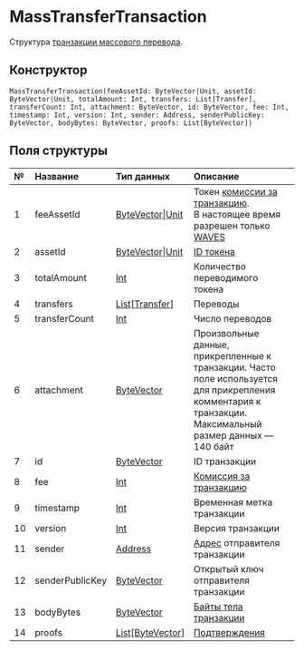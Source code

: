 # MassTransferTransaction

Структура [транзакции массового перевода](/ru/blockchain/transaction-type/mass-transfer-transaction).

## Конструктор

``` ride
MassTransferTransaction(feeAssetId: ByteVector|Unit, assetId: ByteVector|Unit, totalAmount: Int, transfers: List[Transfer], transferCount: Int, attachment: ByteVector, id: ByteVector, fee: Int, timestamp: Int, version: Int, sender: Address, senderPublicKey: ByteVector, bodyBytes: ByteVector, proofs: List[ByteVector])
```

## Поля структуры

| № | Название | Тип данных | Описание |
| :--- | :--- | :--- | :--- |
| 1 | feeAssetId | [ByteVector](/ru/ride/v5/data-types/byte-vector)&#124;[Unit](/ru/ride/v5/data-types/unit) | Токен [комиссии за транзакцию](/ru/blockchain/transaction/transaction-fee).<br>В настоящее время разрешен только [WAVES](/ru/blockchain/token/waves) |
| 2 | assetId | [ByteVector](/ru/ride/v5/data-types/byte-vector)&#124;[Unit](/ru/ride/v5/data-types/unit) | [ID токена](/ru/blockchain/token/token-id) |
| 3 | totalAmount | [Int](/ru/ride/v5/data-types/int) | Количество переводимого токена |
| 4 | transfers | [List](/ru/ride/v5/data-types/list)[[Transfer](/ru/ride/v5/structures/common-structures/transfer)] | Переводы |
| 5 | transferCount | [Int](/ru/ride/v5/data-types/int) | Число переводов |
| 6 | attachment | [ByteVector](/en/ride/data-types/byte-vector) | Произвольные данные, прикрепленные к транзакции. Часто поле используется для прикрепления комментария к транзакции.<br>Максимальный размер данных — 140 байт |
| 7 | id | [ByteVector](/ru/ride/v5/data-types/byte-vector) | ID транзакции |
| 8 | fee | [Int](/ru/ride/v5/data-types/int) | [Комиссия за транзакцию](/ru/blockchain/transaction/transaction-fee) |
| 9 | timestamp | [Int](/ru/ride/v5/data-types/int) | Временная метка транзакции |
| 10 | version | [Int](/ru/ride/v5/data-types/int) | Версия транзакции |
| 11 | sender | [Address](/ru/ride/v5/structures/common-structures/address) | [Адрес](/ru/blockchain/account/address) отправителя транзакции |
| 12 | senderPublicKey | [ByteVector](/ru/ride/v5/data-types/byte-vector) | Открытый ключ отправителя транзакции |
| 13 | bodyBytes | [ByteVector](/ru/ride/v5/data-types/byte-vector) | [Байты тела транзакции](/ru/blockchain/glossary#б) |
| 14 | proofs | [List](/ru/ride/v5/data-types/list)[[ByteVector](/ru/ride/v5/data-types/byte-vector)] | [Подтверждения](/ru/blockchain/transaction/transaction-proof) |

